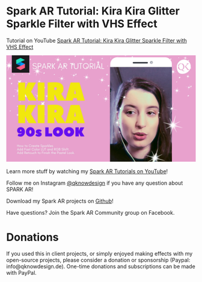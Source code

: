 <h1> Spark AR Tutorial: Kira Kira Glitter Sparkle Filter with VHS Effect</h1>

Tutorial on YouTube 
<a href="https://youtu.be/ETYOmdFnlew">Spark AR Tutorial: Kira Kira Glitter Sparkle Filter with VHS Effect</a>

<a href="https://youtu.be/ETYOmdFnlew" alt="Spark AR Native UI Picker 2020 for 3D Objects (update 85v)"> <img src="qknowdesign_spark-ar_how-to-create-a-kira-kira-sparkle-glitter-filter_thumb.jpg"/> </a> 

Learn more stuff by watching my <a href="https://www.youtube.com/channel/UC_ycBf44SNpOc7w6kvYkufA?view_as=subscriber">Spark AR Tutorials on YouTube</a>!

Follow me on Instagram <a href="https://www.instagram.com/qknowdesign/">@qknowdesign</a> if you have any question about SPARK AR!

Download my Spark AR projects on <a href="https://github.com/qknowdesign">Github</a>!

Have questions? Join the Spark AR Community group on Facebook.

<h1>Donations</h1>
If you used this in client projects, or simply enjoyed making effects with my open-source projects, please consider a donation or sponsorship (Paypal: info@qknowdesign.de). One-time donations and subscriptions can be made with PayPal.

<a href="https://www.paypal.com/cgi-bin/webscr?cmd=_s-xclick&hosted_button_id=ZJZCPPXBCGV8C&source=url" rel="nofollow"><input type="hidden" name="business" value="jankow9785@googlemail.com" /><img src="https://www.paypalobjects.com/en_US/DK/i/btn/btn_donateCC_LG.gif" alt="" data-canonical-src="https://www.paypalobjects.com/en_US/i/btn/btn_donateCC_LG.gif" style="max-width:100%;"></a>
